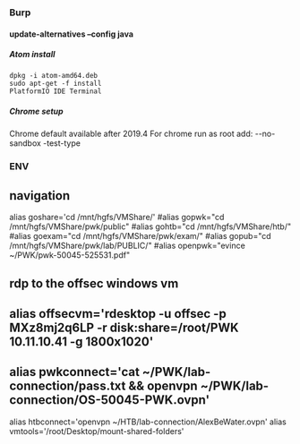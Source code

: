 ### Burp    
#### update-alternatives –config java   

#####  Atom install
```shell
dpkg -i atom-amd64.deb    
sudo apt-get -f install   
PlatformIO IDE Terminal   

```
#####  Chrome setup

Chrome default available after 2019.4
For chrome run as root add: --no-sandbox -test-type

### ENV
## navigation
alias goshare='cd /mnt/hgfs/VMShare/'
#alias gopwk="cd /mnt/hgfs/VMShare/pwk/public"
#alias gohtb="cd /mnt/hgfs/VMShare/htb/"
#alias goexam="cd /mnt/hgfs/VMShare/pwk/exam/"
#alias gopub="cd /mnt/hgfs/VMShare/pwk/lab/PUBLIC/"
#alias openpwk="evince ~/PWK/pwk-50045-525531.pdf"
## rdp to the offsec windows vm
## alias offsecvm='rdesktop -u offsec -p MXz8mj2q6LP -r disk:share=/root/PWK 10.11.10.41 -g 1800x1020'
## alias pwkconnect='cat ~/PWK/lab-connection/pass.txt && openvpn ~/PWK/lab-connection/OS-50045-PWK.ovpn'
alias htbconnect='openvpn ~/HTB/lab-connection/AlexBeWater.ovpn'
alias vmtools='/root/Desktop/mount-shared-folders'




